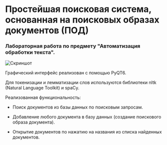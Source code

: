 # Простейшая поисковая система, основанная на поисковых образах документов (ПОД)

### Лабораторная работа по предмету "Автоматизация обработки текста".

![Скриншот](https://i.ibb.co/HVknBnT/Screenshot-1.png)

Графический интерфейс реализован с помощью PyQT6.

Для токенизации и лемматизации слов используются библиотеки nltk (Natural Language Toolkit) и spaCy.

Реализованная функциональность:

- Поиск документов из базы данных по поисковым запросам.

- Добавление любого документа в базу данных (создание поискового образа документа).

- Открытие документов по нажатию на названия из списка найденных документов.



